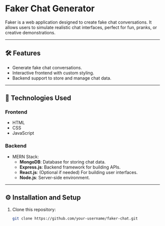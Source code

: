 # Faker Chat Generator

Faker is a web application designed to create fake chat conversations. It allows users to simulate realistic chat interfaces, perfect for fun, pranks, or creative demonstrations.

---

## 🛠️ Features
- Generate fake chat conversations.
- Interactive frontend with custom styling.
- Backend support to store and manage chat data.

---

## 🚀 Technologies Used

### **Frontend**
- HTML
- CSS
- JavaScript

### **Backend**
- MERN Stack:
  - **MongoDB**: Database for storing chat data.
  - **Express.js**: Backend framework for building APIs.
  - **React.js**: (Optional if needed) For building user interfaces.
  - **Node.js**: Server-side environment.

---

## ⚙️ Installation and Setup

1. Clone this repository:
   ```bash
   git clone https://github.com/your-username/faker-chat.git
